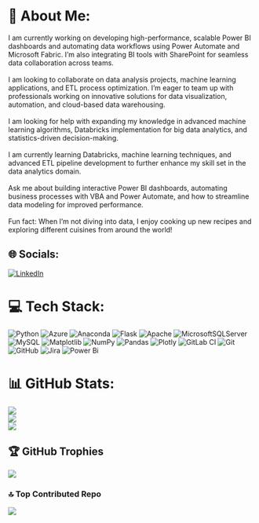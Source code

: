 # 💫 About Me:
I am currently working on developing high-performance, scalable Power BI dashboards and automating data workflows using Power Automate and Microsoft Fabric. I’m also integrating BI tools with SharePoint for seamless data collaboration across teams.<br><br>I am looking to collaborate on data analysis projects, machine learning applications, and ETL process optimization. I’m eager to team up with professionals working on innovative solutions for data visualization, automation, and cloud-based data warehousing.<br><br>I am looking for help with expanding my knowledge in advanced machine learning algorithms, Databricks implementation for big data analytics, and statistics-driven decision-making.<br><br>I am currently learning Databricks, machine learning techniques, and advanced ETL pipeline development to further enhance my skill set in the data analytics domain.<br><br>Ask me about building interactive Power BI dashboards, automating business processes with VBA and Power Automate, and how to streamline data modeling for improved performance.<br><br>Fun fact: When I’m not diving into data, I enjoy cooking up new recipes and exploring different cuisines from around the world!


## 🌐 Socials:
[![LinkedIn](https://img.shields.io/badge/LinkedIn-%230077B5.svg?logo=linkedin&logoColor=white)](https://linkedin.com/in/https://www.linkedin.com/in/amirahmadabadi/) 

# 💻 Tech Stack:
![Python](https://img.shields.io/badge/python-3670A0?style=for-the-badge&logo=python&logoColor=ffdd54) ![Azure](https://img.shields.io/badge/azure-%230072C6.svg?style=for-the-badge&logo=microsoftazure&logoColor=white) ![Anaconda](https://img.shields.io/badge/Anaconda-%2344A833.svg?style=for-the-badge&logo=anaconda&logoColor=white) ![Flask](https://img.shields.io/badge/flask-%23000.svg?style=for-the-badge&logo=flask&logoColor=white) ![Apache](https://img.shields.io/badge/apache-%23D42029.svg?style=for-the-badge&logo=apache&logoColor=white) ![MicrosoftSQLServer](https://img.shields.io/badge/Microsoft%20SQL%20Server-CC2927?style=for-the-badge&logo=microsoft%20sql%20server&logoColor=white) ![MySQL](https://img.shields.io/badge/mysql-4479A1.svg?style=for-the-badge&logo=mysql&logoColor=white) ![Matplotlib](https://img.shields.io/badge/Matplotlib-%23ffffff.svg?style=for-the-badge&logo=Matplotlib&logoColor=black) ![NumPy](https://img.shields.io/badge/numpy-%23013243.svg?style=for-the-badge&logo=numpy&logoColor=white) ![Pandas](https://img.shields.io/badge/pandas-%23150458.svg?style=for-the-badge&logo=pandas&logoColor=white) ![Plotly](https://img.shields.io/badge/Plotly-%233F4F75.svg?style=for-the-badge&logo=plotly&logoColor=white) ![GitLab CI](https://img.shields.io/badge/gitlab%20CI-%23181717.svg?style=for-the-badge&logo=gitlab&logoColor=white) ![Git](https://img.shields.io/badge/git-%23F05033.svg?style=for-the-badge&logo=git&logoColor=white) ![GitHub](https://img.shields.io/badge/github-%23121011.svg?style=for-the-badge&logo=github&logoColor=white) ![Jira](https://img.shields.io/badge/jira-%230A0FFF.svg?style=for-the-badge&logo=jira&logoColor=white) ![Power Bi](https://img.shields.io/badge/power_bi-F2C811?style=for-the-badge&logo=powerbi&logoColor=black)
# 📊 GitHub Stats:
![](https://github-readme-stats.vercel.app/api?username=AmirAhmadabadi&theme=dark&hide_border=false&include_all_commits=false&count_private=false)<br/>
![](https://github-readme-streak-stats.herokuapp.com/?user=AmirAhmadabadi&theme=dark&hide_border=false)<br/>
![](https://github-readme-stats.vercel.app/api/top-langs/?username=AmirAhmadabadi&theme=dark&hide_border=false&include_all_commits=false&count_private=false&layout=compact)

## 🏆 GitHub Trophies
![](https://github-profile-trophy.vercel.app/?username=AmirAhmadabadi&theme=radical&no-frame=false&no-bg=true&margin-w=4)

### 🔝 Top Contributed Repo
![](https://github-contributor-stats.vercel.app/api?username=AmirAhmadabadi&limit=5&theme=dark&combine_all_yearly_contributions=true)

<!-- Proudly created with GPRM ( https://gprm.itsvg.in ) -->
